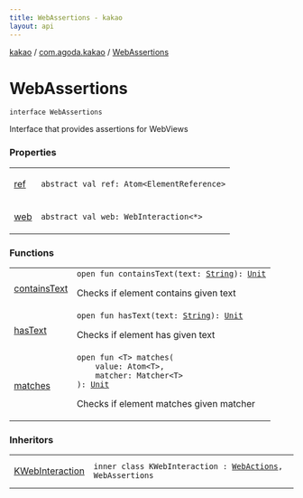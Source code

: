 ```yaml
---
title: WebAssertions - kakao
layout: api
---
```


<div class='api-docs-breadcrumbs'><a href="../../index.html">kakao</a> / <a href="../index.html">com.agoda.kakao</a> / <a href=".">WebAssertions</a></div>

# WebAssertions

<div class="signature"><code><span class="keyword">interface </span><span class="identifier">WebAssertions</span></code></div>

Interface that provides assertions for WebViews

### Properties

<table class="api-docs-table">
<tbody>
<tr>
<td markdown="1">

<a href="ref.html">ref</a>


</td>
<td markdown="1">
<div class="signature"><code><span class="keyword">abstract</span> <span class="keyword">val </span><span class="identifier">ref</span><span class="symbol">: </span><span class="identifier">Atom</span><span class="symbol">&lt;</span><span class="identifier">ElementReference</span><span class="symbol">&gt;</span></code></div>

</td>
</tr>
<tr>
<td markdown="1">

<a href="web.html">web</a>


</td>
<td markdown="1">
<div class="signature"><code><span class="keyword">abstract</span> <span class="keyword">val </span><span class="identifier">web</span><span class="symbol">: </span><span class="identifier">WebInteraction</span><span class="symbol">&lt;</span><span class="identifier">*</span><span class="symbol">&gt;</span></code></div>

</td>
</tr>
</tbody>
</table>

### Functions

<table class="api-docs-table">
<tbody>
<tr>
<td markdown="1">

<a href="contains-text.html">containsText</a>


</td>
<td markdown="1">
<div class="signature"><code><span class="keyword">open</span> <span class="keyword">fun </span><span class="identifier">containsText</span><span class="symbol">(</span><span class="parameterName" id="com.agoda.kakao.WebAssertions$containsText(kotlin.String)/text">text</span><span class="symbol">:</span>&nbsp;<a href="https://kotlinlang.org/api/latest/jvm/stdlib/kotlin/-string/index.html"><span class="identifier">String</span></a><span class="symbol">)</span><span class="symbol">: </span><a href="https://kotlinlang.org/api/latest/jvm/stdlib/kotlin/-unit/index.html"><span class="identifier">Unit</span></a></code></div>

Checks if element contains given text


</td>
</tr>
<tr>
<td markdown="1">

<a href="has-text.html">hasText</a>


</td>
<td markdown="1">
<div class="signature"><code><span class="keyword">open</span> <span class="keyword">fun </span><span class="identifier">hasText</span><span class="symbol">(</span><span class="parameterName" id="com.agoda.kakao.WebAssertions$hasText(kotlin.String)/text">text</span><span class="symbol">:</span>&nbsp;<a href="https://kotlinlang.org/api/latest/jvm/stdlib/kotlin/-string/index.html"><span class="identifier">String</span></a><span class="symbol">)</span><span class="symbol">: </span><a href="https://kotlinlang.org/api/latest/jvm/stdlib/kotlin/-unit/index.html"><span class="identifier">Unit</span></a></code></div>

Checks if element has given text


</td>
</tr>
<tr>
<td markdown="1">

<a href="matches.html">matches</a>


</td>
<td markdown="1">
<div class="signature"><code><span class="keyword">open</span> <span class="keyword">fun </span><span class="symbol">&lt;</span><span class="identifier">T</span><span class="symbol">&gt;</span> <span class="identifier">matches</span><span class="symbol">(</span><br/>&nbsp;&nbsp;&nbsp;&nbsp;<span class="parameterName" id="com.agoda.kakao.WebAssertions$matches(android.support.test.espresso.web.model.Atom((com.agoda.kakao.WebAssertions.matches.T)), org.hamcrest.Matcher((com.agoda.kakao.WebAssertions.matches.T)))/value">value</span><span class="symbol">:</span>&nbsp;<span class="identifier">Atom</span><span class="symbol">&lt;</span><span class="identifier">T</span><span class="symbol">&gt;</span><span class="symbol">, </span><br/>&nbsp;&nbsp;&nbsp;&nbsp;<span class="parameterName" id="com.agoda.kakao.WebAssertions$matches(android.support.test.espresso.web.model.Atom((com.agoda.kakao.WebAssertions.matches.T)), org.hamcrest.Matcher((com.agoda.kakao.WebAssertions.matches.T)))/matcher">matcher</span><span class="symbol">:</span>&nbsp;<span class="identifier">Matcher</span><span class="symbol">&lt;</span><span class="identifier">T</span><span class="symbol">&gt;</span><br/><span class="symbol">)</span><span class="symbol">: </span><a href="https://kotlinlang.org/api/latest/jvm/stdlib/kotlin/-unit/index.html"><span class="identifier">Unit</span></a></code></div>

Checks if element matches given matcher


</td>
</tr>
</tbody>
</table>

### Inheritors

<table class="api-docs-table">
<tbody>
<tr>
<td markdown="1">

<a href="../-web-element-builder/-k-web-interaction/index.html">KWebInteraction</a>


</td>
<td markdown="1">
<div class="signature"><code><span class="keyword">inner</span> <span class="keyword">class </span><span class="identifier">KWebInteraction</span>&nbsp;<span class="symbol">:</span>&nbsp;<a href="../-web-actions/index.html"><span class="identifier">WebActions</span></a><span class="symbol">, </span><span class="identifier">WebAssertions</span></code></div>

</td>
</tr>
</tbody>
</table>
